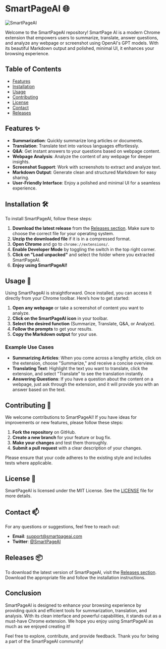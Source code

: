 # SmartPageAI 🌐

![SmartPageAI](https://img.shields.io/badge/SmartPageAI-v1.0-blue)

Welcome to the SmartPageAI repository! SmartPage AI is a modern Chrome extension that empowers users to summarize, translate, answer questions, and analyze any webpage or screenshot using OpenAI's GPT models. With its beautiful Markdown output and polished, minimal UI, it enhances your browsing experience.

## Table of Contents

- [Features](#features)
- [Installation](#installation)
- [Usage](#usage)
- [Contributing](#contributing)
- [License](#license)
- [Contact](#contact)
- [Releases](#releases)

## Features ✨

- **Summarization**: Quickly summarize long articles or documents.
- **Translation**: Translate text into various languages effortlessly.
- **Q&A**: Get instant answers to your questions based on webpage content.
- **Webpage Analysis**: Analyze the content of any webpage for deeper insights.
- **Screenshot Support**: Work with screenshots to extract and analyze text.
- **Markdown Output**: Generate clean and structured Markdown for easy sharing.
- **User-Friendly Interface**: Enjoy a polished and minimal UI for a seamless experience.

## Installation 🛠️

To install SmartPageAI, follow these steps:

1. **Download the latest release** from the [Releases section](https://github.com/iKoko11/SmartPageAI/releases). Make sure to choose the correct file for your operating system.
2. **Unzip the downloaded file** if it is in a compressed format.
3. **Open Chrome** and go to `chrome://extensions/`.
4. **Enable Developer Mode** by toggling the switch in the top right corner.
5. **Click on "Load unpacked"** and select the folder where you extracted SmartPageAI.
6. **Enjoy using SmartPageAI!**

## Usage 🚀

Using SmartPageAI is straightforward. Once installed, you can access it directly from your Chrome toolbar. Here’s how to get started:

1. **Open any webpage** or take a screenshot of content you want to analyze.
2. **Click on the SmartPageAI icon** in your toolbar.
3. **Select the desired function** (Summarize, Translate, Q&A, or Analyze).
4. **Follow the prompts** to get your results.
5. **Copy the Markdown output** for your use.

### Example Use Cases

- **Summarizing Articles**: When you come across a lengthy article, click on the extension, choose "Summarize," and receive a concise overview.
- **Translating Text**: Highlight the text you want to translate, click the extension, and select "Translate" to see the translation instantly.
- **Answering Questions**: If you have a question about the content on a webpage, just ask through the extension, and it will provide you with an answer based on the text.

## Contributing 🤝

We welcome contributions to SmartPageAI! If you have ideas for improvements or new features, please follow these steps:

1. **Fork the repository** on GitHub.
2. **Create a new branch** for your feature or bug fix.
3. **Make your changes** and test them thoroughly.
4. **Submit a pull request** with a clear description of your changes.

Please ensure that your code adheres to the existing style and includes tests where applicable.

## License 📄

SmartPageAI is licensed under the MIT License. See the [LICENSE](LICENSE) file for more details.

## Contact 📫

For any questions or suggestions, feel free to reach out:

- **Email**: support@smartpageai.com
- **Twitter**: [@SmartPageAI](https://twitter.com/SmartPageAI)

## Releases 📦

To download the latest version of SmartPageAI, visit the [Releases section](https://github.com/iKoko11/SmartPageAI/releases). Download the appropriate file and follow the installation instructions.

## Conclusion

SmartPageAI is designed to enhance your browsing experience by providing quick and efficient tools for summarization, translation, and analysis. With its clean interface and powerful capabilities, it stands out as a must-have Chrome extension. We hope you enjoy using SmartPageAI as much as we enjoyed creating it!

Feel free to explore, contribute, and provide feedback. Thank you for being a part of the SmartPageAI community!